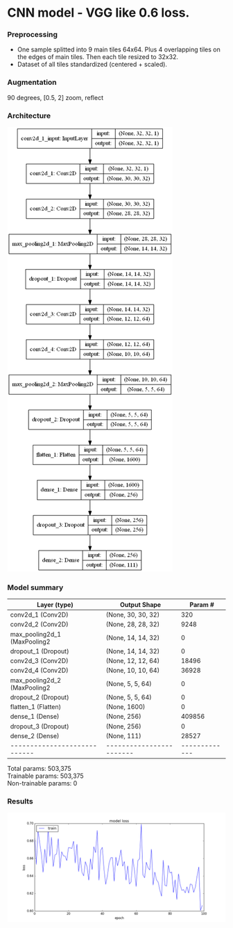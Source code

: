 # CNN model - VGG like 0.6 loss.
### Preprocessing
* One sample splitted into 9 main tiles 64x64. Plus 4 overlapping
  tiles on the edges of main tiles. Then each tile resized to 32x32.
* Dataset of all tiles standardized (centered + scaled).
### Augmentation
90 degrees, [0.5, 2] zoom, reflect
### Architecture
![Architecture](architecture.png)
### Model summary
Layer (type)                | Output Shape           |   Param #   
----------------------------|------------------------|-------------
conv2d_1 (Conv2D)           | (None, 30, 30, 32)     |   320       
conv2d_2 (Conv2D)           | (None, 28, 28, 32)     |   9248      
max_pooling2d_1 (MaxPooling2| (None, 14, 14, 32)     |   0         
dropout_1 (Dropout)         | (None, 14, 14, 32)     |   0         
conv2d_3 (Conv2D)           | (None, 12, 12, 64)     |   18496     
conv2d_4 (Conv2D)           | (None, 10, 10, 64)     |   36928     
max_pooling2d_2 (MaxPooling2| (None, 5, 5, 64)       |   0         
dropout_2 (Dropout)         | (None, 5, 5, 64)       |   0         
flatten_1 (Flatten)         | (None, 1600)           |   0         
dense_1 (Dense)             | (None, 256)            |   409856    
dropout_3 (Dropout)         | (None, 256)            |   0         
dense_2 (Dense)             | (None, 111)            |   28527     
----------------------------|------------------------|-------------
Total params: 503,375  
Trainable params: 503,375  
Non-trainable params: 0  
### Results
![Loss plot](loss.png)
